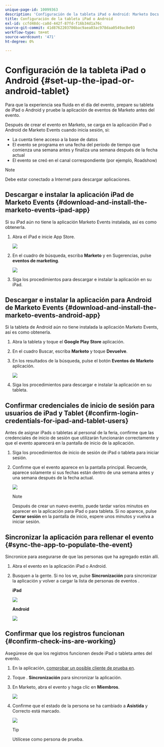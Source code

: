 ```yaml
---
unique-page-id: 10099363
description: 'Configuración de la tableta iPad o Android: Marketo Docs: Documentación del producto'
title: Configuración de la tableta iPad o Android
exl-id: ccfd48dc-ca8d-442f-87fd-f16b34d1a76c
source-git-commit: 41d8762203786bac9aea03ac978daa0549ac8e93
workflow-type: tm+mt
source-wordcount: '471'
ht-degree: 0%

---
```


# Configuración de la tableta iPad o Android {#set-up-the-ipad-or-android-tablet}

Para que la experiencia sea fluida en el día del evento, prepare su tableta de iPad o Android y pruebe la aplicación de eventos de Marketo antes del evento.

Después de crear el evento en Marketo, se carga en la aplicación iPad o Android de Marketo Events cuando inicia sesión, si:

* La cuenta tiene acceso a la base de datos
* El evento se programa en una fecha del período de tiempo que comienza una semana antes y finaliza una semana después de la fecha actual
* El evento se creó en el canal correspondiente (por ejemplo, Roadshow)

>[!NOTE]
>
>Debe estar conectado a Internet para descargar aplicaciones.

## Descargar e instalar la aplicación iPad de Marketo Events {#download-and-install-the-marketo-events-ipad-app}

Si su iPad aún no tiene la aplicación Marketo Events instalada, así es como obtenerla.

1. Abra el iPad e inicie App Store.

   ![](assets/image2016-4-14-15-3a52-3a19.png)

1. En el cuadro de búsqueda, escriba **Marketo** y en Sugerencias, pulse **eventos de marketing**.

   ![](assets/image2016-4-14-16-3a0-3a3.png)

1. Siga los procedimientos para descargar e instalar la aplicación en su iPad.

## Descargar e instalar la aplicación para Android de Marketo Events {#download-and-install-the-marketo-events-android-app}

Si la tableta de Android aún no tiene instalada la aplicación Marketo Events, así es como obtenerla.

1. Abra la tableta y toque el **Google Play Store** aplicación.
1. En el cuadro Buscar, escriba **Marketo** y toque **Devuelve**.
1. En los resultados de la búsqueda, pulse el botón **Eventos de Marketo** aplicación.

   ![](assets/image2016-4-15-14-3a42-3a11.png)

1. Siga los procedimientos para descargar e instalar la aplicación en su tableta.

## Confirmar credenciales de inicio de sesión para usuarios de iPad y Tablet {#confirm-login-credentials-for-ipad-and-tablet-users}

Antes de asignar iPads o tabletas al personal de la feria, confirme que las credenciales de inicio de sesión que utilizarán funcionarán correctamente y que el evento aparecerá en la pantalla de inicio de la aplicación.

1. Siga los procedimientos de inicio de sesión de iPad o tableta para iniciar sesión.
1. Confirme que el evento aparece en la pantalla principal. Recuerde, aparece solamente si sus fechas están dentro de una semana antes y una semana después de la fecha actual.

   ![](assets/image2016-4-15-15-3a29-3a0.png)

   >[!NOTE]
   >
   >Después de crear un nuevo evento, puede tardar varios minutos en aparecer en la aplicación para iPad o para tableta. Si no aparece, pulse **Cerrar sesión** en la pantalla de inicio, espere unos minutos y vuelva a iniciar sesión.

## Sincronizar la aplicación para rellenar el evento {#sync-the-app-to-populate-the-event}

Sincronice para asegurarse de que las personas que ha agregado están allí.

1. Abra el evento en la aplicación iPad o Android.
1. Busquen a la gente. Si no los ve, pulse **Sincronización** para sincronizar la aplicación y volver a cargar la lista de personas de eventos .

   **iPad**

   ![](assets/image2016-4-12-14-3a25-3a13.png)

   **Android**

   ![](assets/screenshot-2016-04-15-14-14-08-sync-button.png)

## Confirmar que los registros funcionan {#confirm-check-ins-are-working}

Asegúrese de que los registros funcionen desde iPad o tableta antes del evento.

1. En la aplicación, [comprobar un posible cliente de prueba en](/help/marketo/product-docs/core-marketo-concepts/mobile-apps/event-check-in/check-people-into-your-event-from-your-tablet.md).
1. Toque . **Sincronización** para sincronizar la aplicación.
1. En Marketo, abra el evento y haga clic en **Miembros**.

   ![](assets/image2016-4-15-15-3a32-3a42.png)

1. Confirme que el estado de la persona se ha cambiado a **Asistida** y Correcto está marcado.

   ![](assets/image2016-4-18-14-3a11-3a36.png)

   >[!TIP]
   >
   >Utilícese como persona de prueba.
